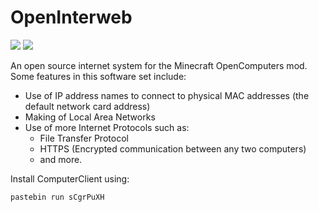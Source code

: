 # OpenInterweb
![](https://img.shields.io/badge/build-indev-yellowgreen)
![](https://img.shields.io/badge/License-Apache--2.0-blue)

An open source internet system for the Minecraft OpenComputers mod. Some features in this software set include:

 - Use of IP address names to connect to physical MAC addresses (the default network card address)
 - Making of Local Area Networks
 - Use of more Internet Protocols such as:
	 - File Transfer Protocol
	 - HTTPS (Encrypted communication between any two computers)
	 - and more.

Install ComputerClient using:

    pastebin run sCgrPuXH

